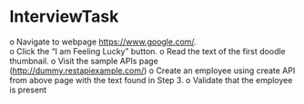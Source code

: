 # InterviewTask



o	Navigate to webpage https://www.google.com/.  
o	Click the “I am Feeling Lucky” button. 
o	Read the text of the first doodle thumbnail. 
o	Visit the sample APIs page (http://dummy.restapiexample.com/) 
o	Create an employee using create API from above page with the text found in Step 3. 
o	Validate that the employee is present 
